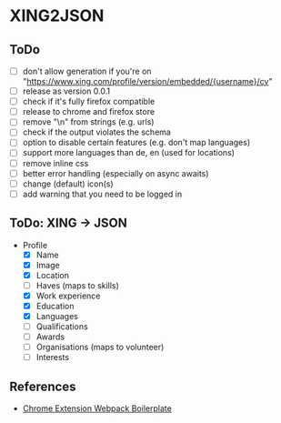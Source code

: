 # XING2JSON

## ToDo

- [ ] don't allow generation if you're on "https://www.xing.com/profile/version/embedded/{username}/cv"
- [ ] release as version 0.0.1
- [ ] check if it's fully firefox compatible
- [ ] release to chrome and firefox store
- [ ] remove "\n" from strings (e.g. urls)
- [ ] check if the output violates the schema
- [ ] option to disable certain features (e.g. don't map languages)
- [ ] support more languages than de, en (used for locations)
- [ ] remove inline css
- [ ] better error handling (especially on async awaits)
- [ ] change (default) icon(s)
- [ ] add warning that you need to be logged in

## ToDo: XING -> JSON

- Profile
  - [x] Name
  - [x] Image
  - [x] Location
  - [ ] Haves (maps to skills)
  - [x] Work experience
  - [x] Education
  - [x] Languages
  - [ ] Qualifications
  - [ ] Awards
  - [ ] Organisations (maps to volunteer)
  - [ ] Interests

## References

- [Chrome Extension Webpack Boilerplate](https://github.com/samuelsimoes/chrome-extension-webpack-boilerplate)
